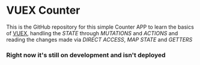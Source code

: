 # VUEX Counter

This is the GitHub repository for this simple Counter APP to learn the basics of [VUEX](https://next.vuex.vuejs.org/), handling the _STATE_ through _MUTATIONS_ and _ACTIONS_ and reading the changes made via _DIRECT ACCESS_, _MAP STATE_ and _GETTERS_

### Right now it's **still on development** and isn't deployed
